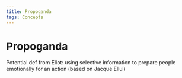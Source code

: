 ```yaml
---
title: Propoganda
tags: Concepts
---
```


# Propoganda

Potential def from Eliot: using selective information to prepare people emotionally for an action (based on Jacque Ellul)